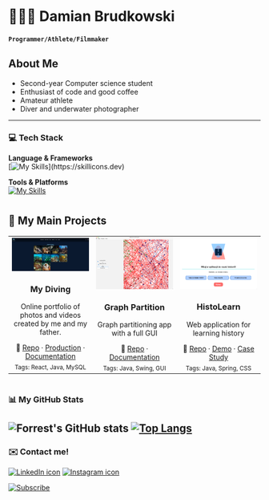 # 🧑🏼‍💻 Damian Brudkowski

**`Programmer/Athlete/Filmmaker`**

## About Me
- Second-year Computer science student
- Enthusiast of code and good coffee  
- Amateur athlete  
- Diver and underwater photographer  

---

### 💻 Tech Stack
**Language & Frameworks**<br>
[![My Skills](https://skillicons.dev/icons?i=java,spring,react,c,tailwind,python,js,html,css,)](https://skillicons.dev)

**Tools & Platforms**<br>
[![My Skills](https://skillicons.dev/icons?i=docker,azure,git,linux,mysql,nginx)](https://skillicons.dev)
<br />

#

## 🚀 My Main Projects

<table>
  <tr>
    <td align="center" width="33%">
      <a href="https://github.com/damhero/MyDiving">
        <img src="https://github.com/damhero/damhero/blob/c83e77795a20f56351b455af8912eac97ad466a7/My-diving-picture" alt="My Diving" width="100%" />
      </a>
      <h3>My Diving</h3>
      <p>Online portfolio of photos and videos created by me and my father.</p>
      🔗 <a href="https://github.com/damhero/MyDiving">Repo</a> ·
      <a href="https://mydiving.pl">Production</a> ·
       <a href="https://mydiving.pl">Documentation</a><br>
      <sub>Tags: React, Java, MySQL</sub>
    </td>
    <td align="center" width="33%">
      <a href="https://github.com/yourusername/project-two">
        <img src="https://github.com/damhero/damhero/blob/c9d48ace18bf4b34aef02145925f8b265a0c8206/Graph-partition-picture" alt="Graph partition app" width="100%" />
      </a>
      <h3>Graph Partition</h3>
      <p>Graph partitioning app with a full GUI</p>
      🔗 <a href="https://github.com/yourusername/project-two">Repo</a> ·
      <a href="https://your-case-study-link.com">Documentation</a><br/>
      <sub>Tags: Java, Swing, GUI</sub>
    </td>
    <td align="center" width="33%">
      <a href="https://github.com/yourusername/project-three">
        <img src="https://github.com/damhero/damhero/blob/6bfa9a147a7f2883d6ae3368f84d2d538f5cf666/HistoLearn-picture" alt="HistoLearn" width="100%" />
      </a>
      <h3>HistoLearn</h3>
      <p>Web application for learning history</p>
      🔗 <a href="https://github.com/yourusername/project-three">Repo</a> ·
      <a href="https://your-demo-link.com">Demo</a> ·
      <a href="https://your-case-study-link.com">Case Study</a><br/>
      <sub>Tags: Java, Spring, CSS</sub>
    </td>
  </tr>
</table>

#

### 📊 My GitHub Stats

![Forrest's GitHub stats](https://github-readme-stats.vercel.app/api?username=damhero&show_icons=true&theme=gruvbox)
[![Top Langs](https://github-readme-stats.vercel.app/api/top-langs/?username=damhero&layout=donut&theme=dark)](https://github.com/anuraghazra/github-readme-stats)
---
### ✉️ Contact me!
   <p align="left">
      <a href="https://www.linkedin.com/in/damian-brudkowski-a61701230/">
         <img alt="LinkedIn icon" src="https://skillicons.dev/icons?i=linkedin"/></a> 
      <a href="https://www.instagram.com/_damianbrudkowski_/">
         <img alt="Instagram icon" src="https://skillicons.dev/icons?i=instagram"/></a>
   </p>
   <a href="https://www.youtube.com/@MyDiving1235">
  <img src="https://custom-icon-badges.demolab.com/badge/-My%20Diving%20Videos-red?style=for-the-badge&logo=video&logoColor=white" alt="Subscribe" />
</a>
